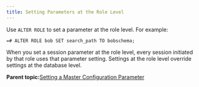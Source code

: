 ```yaml
---
title: Setting Parameters at the Role Level 
---
```


Use `ALTER ROLE` to set a parameter at the role level. For example:

```
=# ALTER ROLE bob SET search_path TO bobschema;
```

When you set a session parameter at the role level, every session initiated by that role uses that parameter setting. Settings at the role level override settings at the database level.

**Parent topic:**[Setting a Master Configuration Parameter](../topics/g-setting-a-master-configuration-parameter.html)

